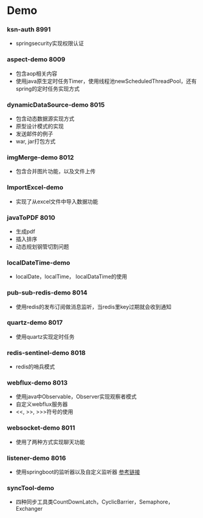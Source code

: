 # Demo

### ksn-auth 8991
* springsecurity实现权限认证
### aspect-demo 8009
 * 包含aop相关内容
 * 使用java原生定时任务Timer，使用线程池newScheduledThreadPool，还有spring的定时任务实现方式
### dynamicDataSource-demo 8015
* 包含动态数据源实现方式
* 原型设计模式的实现
* 发送邮件的例子
* war, jar打包方式
### imgMerge-demo 8012
* 包含合并图片功能，以及文件上传
### ImportExcel-demo
* 实现了从excel文件中导入数据功能
### javaToPDF 8010
* 生成pdf
* 插入排序
* 动态规划钢管切割问题
### localDateTime-demo
* localDate，localTime， localDataTime的使用
### pub-sub-redis-demo 8014
* 使用redis的发布订阅做消息监听，当redis里key过期就会收到通知
### quartz-demo 8017
* 使用quartz实现定时任务
### redis-sentinel-demo 8018
* redis的哨兵模式
### webflux-demo 8013
* 使用java中Observable，Observer实现观察者模式
* 自定义webflux服务器
* <<, >>, >>>符号的使用
### websocket-demo 8011
* 使用了两种方式实现聊天功能
### listener-demo 8016
* 使用springboot的监听器以及自定义监听器    [参考链接](https://blog.csdn.net/heshengfu1211/article/details/107420725?utm_medium=distribute.pc_relevant.none-task-blog-baidujs_title-4&spm=1001.2101.3001.4242)
### syncTool-demo
* 四种同步工具类CountDownLatch，CyclicBarrier，Semaphore，Exchanger







